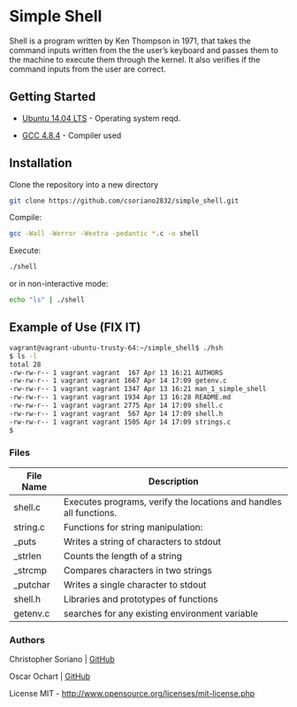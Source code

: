 # Simple Shell
Shell is a program written by Ken Thompson in 1971, that takes the command inputs written from the the user’s keyboard and passes them to the machine to execute them through the kernel. It also verifies if the command inputs from the user are correct.

## Getting Started

* [Ubuntu 14.04 LTS](http://releases.ubuntu.com/14.04/) - Operating system reqd.

* [GCC 4.8.4](https://gcc.gnu.org/gcc-4.8/) - Compiler used

## Installation
Clone the repository into a new directory
```bash
git clone https://github.com/csoriano2832/simple_shell.git
```
Compile:
```bash
gcc -Wall -Werror -Wextra -pedantic *.c -o shell
```
Execute:
```bash
./shell
```
or in non-interactive mode:
```bash
echo "ls" | ./shell
```
## Example of Use (FIX IT)
```bash
vagrant@vagrant-ubuntu-trusty-64:~/simple_shell$ ./hsh
$ ls -l
total 28
-rw-rw-r-- 1 vagrant vagrant  167 Apr 13 16:21 AUTHORS
-rw-rw-r-- 1 vagrant vagrant 1667 Apr 14 17:09 getenv.c
-rw-rw-r-- 1 vagrant vagrant 1347 Apr 13 16:21 man_1_simple_shell
-rw-rw-r-- 1 vagrant vagrant 1934 Apr 13 16:28 README.md
-rw-rw-r-- 1 vagrant vagrant 2775 Apr 14 17:09 shell.c
-rw-rw-r-- 1 vagrant vagrant  567 Apr 14 17:09 shell.h
-rw-rw-r-- 1 vagrant vagrant 1505 Apr 14 17:09 strings.c
$
```

### Files 

| File Name | Description |
| ------ | ------ |
| shell.c | Executes programs, verify the locations and handles all functions. |
| string.c | Functions for string manipulation:
|_puts | Writes a string of characters to stdout |
|_strlen | Counts the length of a string |
|_strcmp | Compares characters in two strings|
|_putchar | Writes a single character to stdout |
| shell.h | Libraries and prototypes of functions |
| getenv.c | searches for any existing environment variable |


### Authors

Christopher Soriano | [GitHub](https://github.com/csoriano2832)

Oscar Ochart | [GitHub](https://github.com/ElOchi)

License
MIT - http://www.opensource.org/licenses/mit-license.php
